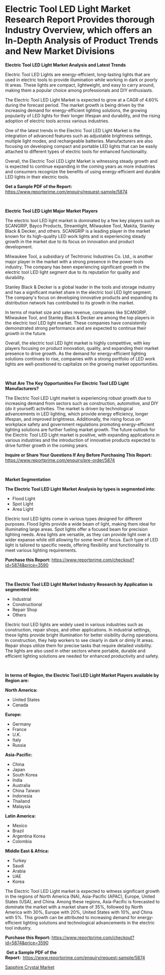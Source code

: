 <p><h1>Electric Tool LED Light Market Research Report Provides thorough Industry Overview, which offers an In-Depth Analysis of Product Trends and New Market Divisions</h1></p><p><strong>Electric Tool LED Light Market Analysis and Latest Trends</strong></p>
<p><p>Electric Tool LED Lights are energy-efficient, long-lasting lights that are used in electric tools to provide illumination while working in dark or poorly lit areas. These lights are compact, lightweight, and easy to carry around, making them a popular choice among professionals and DIY enthusiasts.</p><p>The Electric Tool LED Light Market is expected to grow at a CAGR of 4.60% during the forecast period. The market growth is being driven by the increasing demand for energy-efficient lighting solutions, the growing popularity of LED lights for their longer lifespan and durability, and the rising adoption of electric tools across various industries.</p><p>One of the latest trends in the Electric Tool LED Light Market is the integration of advanced features such as adjustable brightness settings, multiple light modes, and rechargeable batteries. Manufacturers are also focusing on developing compact and portable LED lights that can be easily attached to different types of electric tools for enhanced functionality.</p><p>Overall, the Electric Tool LED Light Market is witnessing steady growth and is expected to continue expanding in the coming years as more industries and consumers recognize the benefits of using energy-efficient and durable LED lights in their electric tools.</p></p>
<p><strong>Get a Sample PDF of the Report:&nbsp;</strong> <a href="https://www.reportprime.com/enquiry/request-sample/5874">https://www.reportprime.com/enquiry/request-sample/5874</a></p>
<p>&nbsp;</p>
<p><strong>Electric Tool LED Light Major Market Players</strong></p>
<p><p>The electric tool LED light market is dominated by a few key players such as SCANGRIP, Bayco Products, Streamlight, Milwaukee Tool, Makita, Stanley Black & Decker, and others. SCANGRIP is a leading player in the market known for its high-quality LED work lights and is experiencing steady growth in the market due to its focus on innovation and product development.</p><p>Milwaukee Tool, a subsidiary of Techtronic Industries Co. Ltd., is another major player in the market with a strong presence in the power tools industry. The company has been experiencing significant growth in the electric tool LED light segment due to its reputation for quality and durability.</p><p>Stanley Black & Decker is a global leader in the tools and storage industry and has a significant market share in the electric tool LED light segment. The company's focus on developing innovative products and expanding its distribution network has contributed to its growth in the market.</p><p>In terms of market size and sales revenue, companies like SCANGRIP, Milwaukee Tool, and Stanley Black & Decker are among the top players in the electric tool LED light market. These companies have consistently demonstrated strong performance and are expected to continue their growth in the future.</p><p>Overall, the electric tool LED light market is highly competitive, with key players focusing on product innovation, quality, and expanding their market presence to drive growth. As the demand for energy-efficient lighting solutions continues to rise, companies with a strong portfolio of LED work lights are well-positioned to capitalize on the growing market opportunities.</p></p>
<p>&nbsp;</p>
<p><strong>What Are The Key Opportunities For Electric Tool LED Light Manufacturers?</strong></p>
<p><p>The Electric Tool LED Light market is experiencing robust growth due to increasing demand from sectors such as construction, automotive, and DIY (do it yourself) activities. The market is driven by technological advancements in LED lighting, which provide energy efficiency, longer lifespan, and improved brightness. Additionally, the rising focus on workplace safety and government regulations promoting energy-efficient lighting solutions are further fueling market growth. The future outlook for the Electric Tool LED Light market is positive, with expanding applications in various industries and the introduction of innovative products expected to drive further growth in the coming years.</p></p>
<p><strong>Inquire or Share Your Questions If Any Before Purchasing This Report:</strong> <a href="https://www.reportprime.com/enquiry/pre-order/5874">https://www.reportprime.com/enquiry/pre-order/5874</a></p>
<p>&nbsp;</p>
<p><strong>Market Segmentation</strong></p>
<p><strong>The Electric Tool LED Light Market Analysis by types is segmented into:</strong></p>
<p><ul><li>Flood Light</li><li>Spot Light</li><li>Area Light</li></ul></p>
<p><p>Electric tool LED lights come in various types designed for different purposes. Flood lights provide a wide beam of light, making them ideal for illuminating large areas. Spot lights offer a focused beam for precision lighting needs. Area lights are versatile, as they can provide light over a wider expanse while still allowing for some level of focus. Each type of LED light is tailored to specific needs, offering flexibility and functionality to meet various lighting requirements.</p></p>
<p><strong>Purchase this Report:&nbsp;</strong><a href="https://www.reportprime.com/checkout?id=5874&price=3590">https://www.reportprime.com/checkout?id=5874&price=3590</a></p>
<p>&nbsp;</p>
<p><strong>The Electric Tool LED Light Market Industry Research by Application is segmented into:</strong></p>
<p><ul><li>Industrial</li><li>Constructional</li><li>Repair Shop</li><li>Others</li></ul></p>
<p><p>Electric tool LED lights are widely used in various industries such as construction, repair shops, and other applications. In industrial settings, these lights provide bright illumination for better visibility during operations. In construction, they help workers to see clearly in dark or dimly lit areas. Repair shops utilize them for precise tasks that require detailed visibility. The lights are also used in other sectors where portable, durable and efficient lighting solutions are needed for enhanced productivity and safety.</p></p>
<p>&nbsp;</p>
<p><strong>In terms of Region, the Electric Tool LED Light Market Players available by Region are:</strong></p>
<p>
    <p> <strong> North America: </strong>
        <ul>
            <li>United States</li>
            <li>Canada</li>
        </ul>
        </p> 
    <p> <strong> Europe: </strong>
        <ul>
            <li>Germany</li>
            <li>France</li>
            <li>U.K.</li>
            <li>Italy</li>
            <li>Russia</li>
        </ul>
        </p> 
    <p> <strong> Asia-Pacific: </strong>
        <ul>
            <li>China</li>
            <li>Japan</li>
            <li>South Korea</li>
            <li>India</li>
            <li>Australia</li>
            <li>China Taiwan</li>
            <li>Indonesia</li>
            <li>Thailand</li>
            <li>Malaysia</li>
        </ul>
        </p> 
    <p> <strong> Latin America: </strong>
        <ul>
            <li>Mexico</li>
            <li>Brazil</li>
            <li>Argentina Korea</li>
            <li>Colombia</li>
        </ul>
        </p> 
    <p> <strong> Middle East & Africa: </strong>
        <ul>
            <li>Turkey</li>
            <li>Saudi</li>
            <li>Arabia</li>
            <li>UAE</li>
            <li>Korea</li>
        </ul>
    </p>
    </p>
<p><p>The Electric Tool LED Light market is expected to witness significant growth in the regions of North America (NA), Asia-Pacific (APAC), Europe, United States (USA), and China. Among these regions, Asia-Pacific is forecasted to dominate the market with a market share of 35%, followed by North America with 30%, Europe with 20%, United States with 10%, and China with 5%. This growth can be attributed to increasing demand for energy-efficient lighting solutions and technological advancements in the electric tool industry.</p></p>
<p><strong>Purchase this Report: </strong><a href="https://www.reportprime.com/checkout?id=5874&price=3590">https://www.reportprime.com/checkout?id=5874&price=3590</a></p>
<p>&nbsp;<strong>Get a Sample PDF of the Report:&nbsp;&nbsp;</strong><a href="https://www.reportprime.com/enquiry/request-sample/5874">https://www.reportprime.com/enquiry/request-sample/5874</a></p>
<p><strong></strong></p>
<p><p><a href="https://forested-sushi-9b0.notion.site/Sapphire-Crystal-Market-Size-and-Examines-its-Market-Scope-with-a-Primary-Focus-on-Growth-Opportun-615bf5ac8031408fb07ac2598782f093">Sapphire Crystal Market</a></p></p>